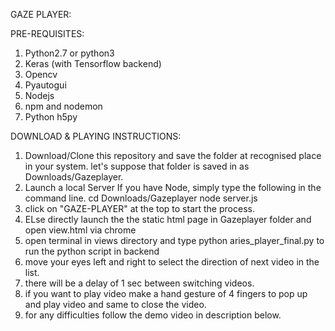 GAZE PLAYER:

PRE-REQUISITES:

1. Python2.7 or python3
2. Keras (with Tensorflow backend)
3. Opencv
4. Pyautogui
5. Nodejs
6. npm and nodemon
7. Python h5py

DOWNLOAD & PLAYING INSTRUCTIONS:

1. Download/Clone this repository and save the folder at recognised place in your system. 
   let's suppose that folder is saved in as Downloads/Gazeplayer.
2. Launch a local Server If you have Node, simply type the following in the command line.
    cd Downloads/Gazeplayer
    node server.js
3. click on "GAZE-PLAYER" at the top to start the process.
4. ELse directly launch the the static html page in Gazeplayer folder and open view.html via chrome
5. open terminal in views directory and type
    python aries_player_final.py
   to run the python script in backend
6. move your eyes left and right to select the direction of next video in the list.
7. there will be a delay of 1 sec between switching videos.
8. if you want to play video make a hand gesture of 4 fingers to pop up and play video and same to close the video.
9. for any difficulties follow the demo video in description below.





